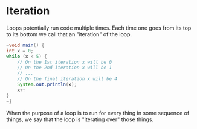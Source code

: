 # Iteration

Loops potentially run code multiple times. Each time one goes from its top to its bottom
we call that an "iteration" of the loop.

```java
~void main() {
int x = 0;
while (x < 5) {
    // On the 1st iteration x will be 0
    // On the 2nd iteration x will be 1
    // ...
    // On the final iteration x will be 4
    System.out.println(x);
    x++
}
~}
```

When the purpose of a loop is to run for every thing in some sequence of things,
we say that the loop is "iterating over" those things.
